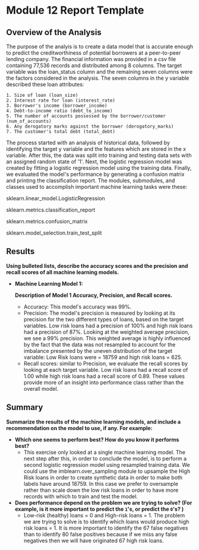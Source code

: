 # Module 12 Report Template

## Overview of the Analysis

<!-- In this section, describe the analysis you completed for the machine learning models used in this Challenge. This might include:

* Explain the purpose of the analysis.     
* Explain what financial information the data was on, and what you needed to predict.
* Provide basic information about the variables you were trying to predict (e.g., `value_counts`).
* Describe the stages of the machine learning process you went through as part of this analysis.
* Briefly touch on any methods you used (e.g., `LogisticRegression`, or any other algorithms). -->

The purpose of the analyis is to create a data model that is accurate enough to predict the creditworthiness of potential borrowers at a peer-to-peer lending company. The financial information was provided in a csv file containing 77,536 records and distributed among 8 columns. The target variable was the loan_status column and the remaining seven columns were the factors considered in the analysis. The seven columns in the y variable described these loan attributes:

    1. Size of loan (loan_size)
    2. Interest rate for loan (interest_rate)
    3. Borrower's income (borrower_income)
    4. Debt-to-income ratio (debt_to_income)
    5. The number of accounts possessed by the borrower/customer (num_of_accounts)
    6. Any derogatory marks against the borrower (derogatory_marks)
    7. The customer's total debt (total_debt)

The process started with an analysis of historical data, followed by identifying the target y variable and the features which are stored in the x variable. After this, the data was split into training and testing data sets with an assigned random state of '1'. Next, the logistic regression model was created by fitting a logistic regression model using the training data. Finally, we evaluated the model's performance by generating a confusion matrix and printing the classification report. The modules, submodules, and classes used to accomplish important machine learning tasks were these:

sklearn.linear_model.LogisticRegression

sklearn.metrics.classification_report

sklearn.metrics.confusion_matrix

sklearn.model_selection.train_test_split


## Results

**Using bulleted lists, describe the accuracy scores and the precision and recall scores of all machine learning models.**

- **Machine Learning Model 1:**

  **Description of Model 1 Accuracy, Precision, and Recall scores.**

    * Accuracy: This model's accuracy was 99%.
    * Precision: The model's precision is measured by looking at its precision for the two different types of loans, based on the target variables. Low risk loans had a precision of 100% and high risk loans had a precision of 87%. Looking at the weighted average precision, we see a 99% precision. This weighted average is highly influenced by the fact that the data was not resampled to account for the imbalance presented by the uneven distribution of the target variable: Low Risk loans were = 18759 and high risk loans = 625.
    * Recall scores: similar to Precision, we evaluate the recall scores by looking at each target variable. Low risk loans had a recall score of 1.00 while high risk loans had a recall score of 0.89. These values provide more of an insight into performance class rather than the overall model.

## Summary

**Summarize the results of the machine learning models, and include a recommendation on the model to use, if any. For example:**

- **Which one seems to perform best? How do you know it performs best?**
    * This exercise only looked at a single machine learning model. The next step after this, in order to conclude the model, is to perform a second logistic regression model using resampled training data. We could use the imblearn.over_sampling module to upsample the High Risk loans in order to create synthetic data in order to make both labels have around 18759. In this case we prefer to oversample rather than scale down the low risk loans in order to have more records with which to train and test the model.
- **Does performance depend on the problem we are trying to solve? (For example, is it more important to predict the `1`'s, or predict the `0`'s? )**
    * Low-risk (healthy) loans = 0 and High-risk loans = 1. The problem we are trying to solve is to identify which loans would produce high risk loans = 1. It is more important to identify the 67 false negatives than to identify 80 false positives because if we miss any false negatives then we will have originated 67 high risk loans.
    
